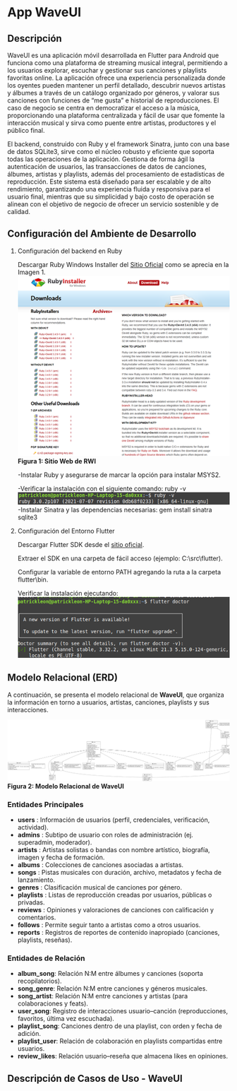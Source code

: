 # App WaveUl

## Descripción

WaveUl es una aplicación móvil desarrollada en Flutter para Android que funciona como una plataforma de streaming musical integral, permitiendo a los usuarios explorar, escuchar y gestionar sus canciones y playlists favoritas online. La aplicación ofrece una experiencia personalizada donde los oyentes pueden mantener un perfil detallado, descubrir nuevos artistas y álbumes a través de un catálogo organizado por géneros, y valorar sus canciones con funciones de “me gusta” e historial de reproducciones. El caso de negocio se centra en democratizar el acceso a la música, proporcionando una plataforma centralizada y fácil de usar que fomente la interacción musical y sirva como puente entre artistas, productores y el público final.

El backend, construido con Ruby y el framework Sinatra, junto con una base de datos SQLite3, sirve como el núcleo robusto y eficiente que soporta todas las operaciones de la aplicación. Gestiona de forma ágil la autenticación de usuarios, las transacciones de datos de canciones, álbumes, artistas y playlists, además del procesamiento de estadísticas de reproducción. Este sistema está diseñado para ser escalable y de alto rendimiento, garantizando una experiencia fluida y responsiva para el usuario final, mientras que su simplicidad y bajo costo de operación se alinean con el objetivo de negocio de ofrecer un servicio sostenible y de calidad.

## Configuración del Ambiente de Desarrollo

1. Configuración del backend en Ruby

    Descargar Ruby Windows Installer del <a href="https://rubyinstaller.org/downloads/">Sitio Oficial</a> como se aprecia en la Imagen 1.
    ![Sitio Web de RWI](Docs/images/Imagen1.png)
    <b>Figura 1: Sitio Web de RWI</b>

    -Instalar Ruby y asegurarse de marcar la opción para instalar MSYS2.

    -Verificar la instalación con el siguiente comando: ruby -v
    ![comando1](Docs/images/Imagen2.png)
    -Instalar Sinatra y las dependencias necesarias:
    gem install sinatra sqlite3

2. Configuración del Entorno Flutter

    Descargar Flutter SDK desde el <a href="https://docs.flutter.dev/get-started/install">sitio oficial</a>.

    Extraer el SDK en una carpeta de fácil acceso (ejemplo: C:\src\flutter).

    Configurar la variable de entorno PATH agregando la ruta a la carpeta flutter\bin.

    Verificar la instalación ejecutando:
    ![comando1](Docs/images/Imagen3.png)


## Modelo Relacional (ERD)

A continuación, se presenta el modelo relacional de **WaveUl**, que organiza la información en torno a usuarios, artistas, canciones, playlists y sus interacciones.  

![Modelo Relacional](Docs/images/ERD.png)  
<b>Figura 2: Modelo Relacional de WaveUl</b>  

### Entidades Principales  
- **users** : Información de usuarios (perfil, credenciales, verificación, actividad).  
- **admins** : Subtipo de usuario con roles de administración (ej. superadmin, moderador).  
- **artists** : Artistas solistas o bandas con nombre artístico, biografía, imagen y fecha de formación.  
- **albums** : Colecciones de canciones asociadas a artistas.  
- **songs** : Pistas musicales con duración, archivo, metadatos y fecha de lanzamiento.  
- **genres** : Clasificación musical de canciones por género.  
- **playlists** : Listas de reproducción creadas por usuarios, públicas o privadas.  
- **reviews** : Opiniones y valoraciones de canciones con calificación y comentarios.  
- **follows** : Permite seguir tanto a artistas como a otros usuarios.  
- **reports** : Registros de reportes de contenido inapropiado (canciones, playlists, reseñas). 

### Entidades de Relación  
- **album_song**: Relación N:M entre álbumes y canciones (soporta recopilatorios).  
- **song_genre**: Relación N:M entre canciones y géneros musicales.  
- **song_artist**: Relación N:M entre canciones y artistas (para colaboraciones y feats).  
- **user_song**: Registro de interacciones usuario–canción (reproducciones, favoritos, última vez escuchada).  
- **playlist_song**: Canciones dentro de una playlist, con orden y fecha de adición.  
- **playlist_user**: Relación de colaboración en playlists compartidas entre usuarios.  
- **review_likes**: Relación usuario–reseña que almacena likes en opiniones. 


## Descripción de Casos de Uso - WaveUl